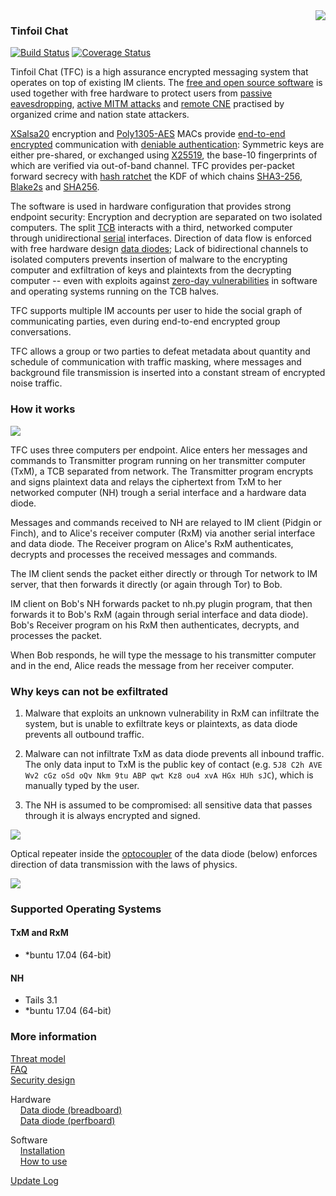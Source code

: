 <img align="right" src="https://cs.helsinki.fi/u/oottela/tfclogo.png" style="position: relative; top: 0; left: 0;">

### Tinfoil Chat

[![Build Status](https://travis-ci.org/maqp/tfc.svg?branch=master)](https://travis-ci.org/maqp/tfc) [![Coverage Status](https://coveralls.io/repos/github/maqp/tfc/badge.svg?branch=master)](https://coveralls.io/github/maqp/tfc?branch=master)

Tinfoil Chat (TFC) is a high assurance encrypted messaging system that
operates on top of existing IM clients. The 
[free and open source software](https://www.gnu.org/philosophy/free-sw.html)
is used together with free hardware to protect users from 
[passive eavesdropping](https://en.wikipedia.org/wiki/Upstream_collection), 
[active MITM attacks](https://en.wikipedia.org/wiki/Man-in-the-middle_attack)
and [remote CNE](https://www.youtube.com/watch?v=3euYBPlX9LM) practised by
organized crime and nation state attackers.

[XSalsa20](https://cr.yp.to/snuffle/salsafamily-20071225.pdf)
encryption and
[Poly1305-AES](https://cr.yp.to/mac/poly1305-20050329.pdf)
MACs provide
[end-to-end encrypted](https://en.wikipedia.org/wiki/End-to-end_encryption)
communication with
[deniable authentication](https://en.wikipedia.org/wiki/Deniable_encryption#Deniable_authentication):
Symmetric keys are either pre-shared, or exchanged using
[X25519](https://cr.yp.to/ecdh/curve25519-20060209.pdf),
the base-10 fingerprints of which are verified via out-of-band channel. TFC provides
per-packet forward secrecy with
[hash ratchet](https://en.wikipedia.org/wiki/Double_Ratchet_Algorithm)
the KDF of which chains
[SHA3-256](http://keccak.noekeon.org/Keccak-implementation-3.2.pdf),
[Blake2s](https://blake2.net/blake2_20130129.pdf)
and
[SHA256](http://www.iwar.org.uk/comsec/resources/cipher/sha256-384-512.pdf).

The software is used in hardware configuration that provides strong endpoint
security: Encryption and decryption are separated on two isolated computers.
The split
[TCB](https://en.wikipedia.org/wiki/Trusted_computing_base)
interacts with a third, networked computer through unidirectional
[serial](https://en.wikipedia.org/wiki/Universal_asynchronous_receiver/transmitter)
interfaces. Direction of data flow is enforced with free hardware design
[data diodes](https://en.wikipedia.org/wiki/Unidirectional_network);
Lack of bidirectional channels to isolated computers prevents insertion of malware
to the encrypting computer and exfiltration of keys and plaintexts from the
decrypting computer -- even with exploits against
[zero-day vulnerabilities](https://en.wikipedia.org/wiki/Zero-day_(computing))
in software and operating systems running on the TCB halves.

TFC supports multiple IM accounts per user to hide the social graph of
communicating parties, even during end-to-end encrypted group conversations.

TFC allows a group or two parties to defeat metadata about quantity and
schedule of communication with traffic masking, where messages and background
file transmission is inserted into a constant stream of encrypted noise traffic.


### How it works

![](https://cs.helsinki.fi/u/oottela/tfcwiki/tfc_overview.jpg)

TFC uses three computers per endpoint. Alice enters her messages and commands
to Transmitter program running on her transmitter computer (TxM), a TCB
separated from network. The Transmitter program encrypts and signs plaintext
data and relays the ciphertext from TxM to her networked computer (NH) trough a
serial interface and a hardware data diode.

Messages and commands received to NH are relayed to IM client (Pidgin or
Finch), and to Alice's receiver computer (RxM) via another serial interface and
data diode. The Receiver program on Alice's RxM authenticates, decrypts and
processes the received messages and commands.

The IM client sends the packet either directly or through Tor network to IM
server, that then forwards it directly (or again through Tor) to Bob.

IM client on Bob's NH forwards packet to nh.py plugin program, that then
forwards it to Bob's RxM (again through serial interface and data diode).
Bob's Receiver program on his RxM then authenticates, decrypts, and processes
the packet.

When Bob responds, he will type the message to his transmitter computer and in
the end, Alice reads the message from her receiver computer.


### Why keys can not be exfiltrated

1. Malware that exploits an unknown vulnerability in RxM can infiltrate the
system, but is unable to exfiltrate keys or plaintexts, as data diode prevents
all outbound traffic.

2. Malware can not infiltrate TxM as data diode prevents all inbound traffic.
The only data input to TxM is the public key of contact (e.g.
`5J8 C2h AVE Wv2 cGz oSd oQv Nkm 9tu ABP qwt Kz8 ou4 xvA HGx HUh sJC`),
which is manually typed by the user.

3. The NH is assumed to be compromised: all sensitive data that passes through
it is always encrypted and signed.

![](https://cs.helsinki.fi/u/oottela/tfcwiki/tfc_attacks.jpg)

Optical repeater inside the
[optocoupler](https://en.wikipedia.org/wiki/Opto-isolator)
of the data diode (below) enforces direction of data transmission with the laws
of physics.

![](https://www.cs.helsinki.fi/u/oottela/tfcwiki/ttl_dd_pb/23.jpg)


### Supported Operating Systems

#### TxM and RxM
- *buntu 17.04 (64-bit)

#### NH
- Tails 3.1
- *buntu 17.04 (64-bit)


### More information
[Threat model](https://github.com/maqp/tfc/wiki/Threat-model)<br>
[FAQ](https://github.com/maqp/tfc/wiki/FAQ)<br>
[Security design](https://github.com/maqp/tfc/wiki/Security-design)<br>

Hardware<Br>
&nbsp;&nbsp;&nbsp;&nbsp;[Data diode (breadboard)](https://github.com/maqp/tfc/wiki/TTL-Data-Diode-(breadboard))<br>
&nbsp;&nbsp;&nbsp;&nbsp;[Data diode (perfboard)](https://github.com/maqp/tfc/wiki/TTL-Data-Diode-(perfboard))<br>

Software<Br>
&nbsp;&nbsp;&nbsp;&nbsp;[Installation](https://github.com/maqp/tfc/wiki/Installation)<br>
&nbsp;&nbsp;&nbsp;&nbsp;[How to use](https://github.com/maqp/tfc/wiki/How-to-use)<br>

[Update Log](https://github.com/maqp/tfc/wiki/Update-Log)<br>
